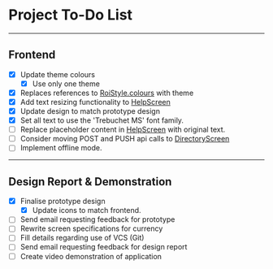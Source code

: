 # Project To-Do List

---

## Frontend

- [x] Update theme colours
  - [x] Use only one theme
- [x] Replaces references to [RoiStyle.colours](styles/RoiStyle.js) with theme
- [x] Add text resizing functionality to [HelpScreen](screens/HelpScreen.js)
- [x] Update design to match prototype design
- [x] Set all text to use the 'Trebuchet MS' font family.
- [ ] Replace placeholder content in [HelpScreen](screens/HelpScreen.js) with original text.
- [ ] Consider moving POST and PUSH api calls to [DirectoryScreen](screens/DirectoryScreen.js)
- [ ] Implement offline mode.

---

## Design Report & Demonstration

- [x] Finalise prototype design
  - [x] Update icons to match frontend.
- [ ] Send email requesting feedback for prototype
- [ ] Rewrite screen specifications for currency
- [ ] Fill details regarding use of VCS (Git)
- [ ] Send email requesting feedback for design report
- [ ] Create video demonstration of application
